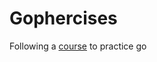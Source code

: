 # Gophercises

Following a [course](https://courses.calhoun.io/courses/cor_gophercises) to practice go
